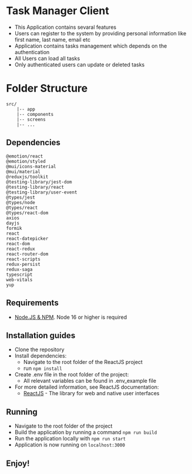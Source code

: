 # Task Manager Client

- This Application contains sevaral features
- Users can register to the system by providing personal information like first name, last name, email etc
- Application contains tasks management which depends on the authentication
- All Users can load all tasks
- Only authenticated users can update or deleted tasks

# Folder Structure

    src/
        |-- app
        |-- components
        |-- screens
        |-- ...

## Dependencies

    @emotion/react
    @emotion/styled
    @mui/icons-material
    @mui/material
    @reduxjs/toolkit
    @testing-library/jest-dom
    @testing-library/react
    @testing-library/user-event
    @types/jest
    @types/node
    @types/react
    @types/react-dom
    axios
    dayjs
    formik
    react
    react-datepicker
    react-dom
    react-redux
    react-router-dom
    react-scripts
    redux-persist
    redux-saga
    typescript
    web-vitals
    yup

## Requirements

- [Node.JS & NPM](https://nodejs.org/en/). Node 16 or higher is required

## Installation guides

- Clone the repository
- Install dependencies:
  - Navigate to the root folder of the ReactJS project
  - run `npm install`
- Create .env file in the root folder of the project:
  - All relevant variables can be found in .env_example file
- For more detailed information, see ReactJS documentation:
  - [ReactJS](https://react.dev/) - The library for web and native user interfaces

## Running

- Navigate to the root folder of the project
- Build the application by running a command `npm run build`
- Run the application locally with `npm run start`
- Application is now running on `localhost:3000`

## Enjoy!
